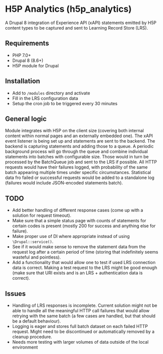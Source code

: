 # H5P Analytics (h5p_analytics)

A Drupal 8 integration of Experience API (xAPI) statements emitted by H5P content types to be captured and sent to Learning Record Store (LRS).

## Requirements

* PHP 7.0+
* Drupal 8 (8.6+)
* H5P module for Drupal

## Installation

* Add to `/modules` directory and activate
* Fill in the LRS configuration data
* Setup the cron job to be triggered every 30 minutes

## General logic

Module integrates with H5P on the client size (covering both internal content within normal pages and an externally embedded one). The xAPI event listener is being set up and statements are sent to the backend. The backend is capturing statements and adding those to a queue. A periodic background process will go through the queue and combine individual statements into batches with configurable size. Those would in turn be processed by the BatchQueue job and sent to the LRS if possible. All HTTP requests would have their failures logged, with probability of the same batch appearing multiple times under specific circumstances. Statistical data fro failed or successful requests would be added to a standalone log (failures would include JSON-encoded statements batch).

## TODO

* Add better handling of different response cases (come up with a solution for request timeout).
* Make sure that a simple status page with counts of statements for certain codes is present (mostly 200 for success and anything else for failure).
* Make proper use of DI where appropriate instead of using `\Drupal::service()`.
* See if it would make sense to remove the statement data from the request log after a certain period of time (storing that indefinitely seems wasteful and pointless).
* Add a functionality that would allow one to test if used LRS connection data is correct. Making a test request to the LRS might be good enough (make sure that URI exists and is an LRS + authentication data is correct).

## Issues

* Handling of LRS responses is incomplete. Current solution might not be able to handle all the meaningful HTTP call failures that would allow retrying with the same batch (a few cases are handled, but that should be a default behaviour).
* Logging is eager and stores full batch dataset on each failed HTTP request. Might need to be discontinued or automatically removed by a cleanup procedure.
* Needs more testing with larger volumes of data outside of the local environment
